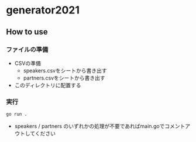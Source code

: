 # generator2021

## How to use

### ファイルの準備

* CSVの準備
  - speakers.csvをシートから書き出す
  - partners.csvをシートから書き出す
* このディレクトリに配置する

### 実行

```sh
go run .
```

* speakers / partners のいずれかの処理が不要であればmain.goでコメントアウトしてください
